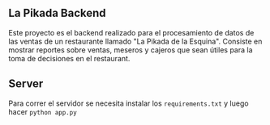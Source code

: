 ## La Pikada Backend 
Este proyecto es el backend realizado para el procesamiento de datos de las ventas de un restaurante llamado "La Pikada de la Esquina". Consiste en mostrar reportes sobre ventas, meseros y cajeros que sean útiles para la toma de decisiones en el restaurant.

## Server
Para correr el servidor se necesita instalar los ```requirements.txt``` y luego hacer ```python app.py```